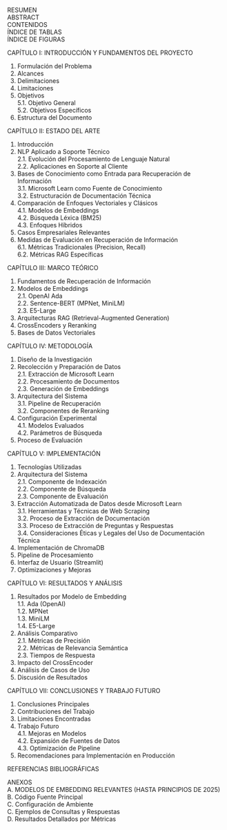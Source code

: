 RESUMEN    
  ABSTRACT    
  CONTENIDOS    
  ÍNDICE DE TABLAS    
  ÍNDICE DE FIGURAS    

  CAPÍTULO I: INTRODUCCIÓN Y FUNDAMENTOS DEL PROYECTO    
  1. Formulación del Problema    
  2. Alcances    
  3. Delimitaciones    
  4. Limitaciones    
  5. Objetivos    
     5.1. Objetivo General    
     5.2. Objetivos Específicos    
  6. Estructura del Documento    

  CAPÍTULO II: ESTADO DEL ARTE    
  1. Introducción    
  2. NLP Aplicado a Soporte Técnico    
     2.1. Evolución del Procesamiento de Lenguaje Natural    
     2.2. Aplicaciones en Soporte al Cliente    
  3. Bases de Conocimiento como Entrada para Recuperación de Información    
     3.1. Microsoft Learn como Fuente de Conocimiento    
     3.2. Estructuración de Documentación Técnica    
  4. Comparación de Enfoques Vectoriales y Clásicos    
     4.1. Modelos de Embeddings    
     4.2. Búsqueda Léxica (BM25)    
     4.3. Enfoques Híbridos    
  5. Casos Empresariales Relevantes    
  6. Medidas de Evaluación en Recuperación de Información    
     6.1. Métricas Tradicionales (Precision, Recall)    
     6.2. Métricas RAG Específicas    

  CAPÍTULO III: MARCO TEÓRICO    
  1. Fundamentos de Recuperación de Información    
  2. Modelos de Embeddings    
     2.1. OpenAI Ada    
     2.2. Sentence-BERT (MPNet, MiniLM)    
     2.3. E5-Large    
  3. Arquitecturas RAG (Retrieval-Augmented Generation)    
  4. CrossEncoders y Reranking    
  5. Bases de Datos Vectoriales    

  CAPÍTULO IV: METODOLOGÍA    
  1. Diseño de la Investigación    
  2. Recolección y Preparación de Datos    
     2.1. Extracción de Microsoft Learn    
     2.2. Procesamiento de Documentos    
     2.3. Generación de Embeddings    
  3. Arquitectura del Sistema    
     3.1. Pipeline de Recuperación    
     3.2. Componentes de Reranking    
  4. Configuración Experimental    
     4.1. Modelos Evaluados    
     4.2. Parámetros de Búsqueda    
  5. Proceso de Evaluación    

  CAPÍTULO V: IMPLEMENTACIÓN    
  1. Tecnologías Utilizadas    
  2. Arquitectura del Sistema    
     2.1. Componente de Indexación    
     2.2. Componente de Búsqueda    
     2.3. Componente de Evaluación    
  3. Extracción Automatizada de Datos desde Microsoft Learn    
     3.1. Herramientas y Técnicas de Web Scraping    
     3.2. Proceso de Extracción de Documentación    
     3.3. Proceso de Extracción de Preguntas y Respuestas    
     3.4. Consideraciones Éticas y Legales del Uso de Documentación Técnica    
  4. Implementación de ChromaDB    
  5. Pipeline de Procesamiento    
  6. Interfaz de Usuario (Streamlit)    
  7. Optimizaciones y Mejoras    

  CAPÍTULO VI: RESULTADOS Y ANÁLISIS    
  1. Resultados por Modelo de Embedding    
     1.1. Ada (OpenAI)    
     1.2. MPNet    
     1.3. MiniLM    
     1.4. E5-Large    
  2. Análisis Comparativo    
     2.1. Métricas de Precisión    
     2.2. Métricas de Relevancia Semántica    
     2.3. Tiempos de Respuesta    
  3. Impacto del CrossEncoder    
  4. Análisis de Casos de Uso    
  5. Discusión de Resultados    

  CAPÍTULO VII: CONCLUSIONES Y TRABAJO FUTURO    
  1. Conclusiones Principales    
  2. Contribuciones del Trabajo  
  3. Limitaciones Encontradas    
  4. Trabajo Futuro    
     4.1. Mejoras en Modelos    
     4.2. Expansión de Fuentes de Datos    
     4.3. Optimización de Pipeline    
  5. Recomendaciones para Implementación en Producción    

  REFERENCIAS BIBLIOGRÁFICAS  

  ANEXOS   
  A. MODELOS DE EMBEDDING RELEVANTES (HASTA PRINCIPIOS DE 2025) 
  B. Código Fuente Principal    
  C. Configuración de Ambiente    
  C. Ejemplos de Consultas y Respuestas    
  D. Resultados Detallados por Métricas